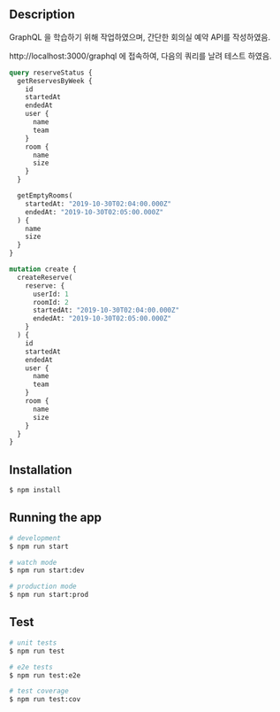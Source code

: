 ## Description

GraphQL 을 학습하기 위해 작업하였으며, 간단한 회의실 예약 API를 작성하였음.

http://localhost:3000/graphql 에 접속하여, 다음의 쿼리를 날려 테스트 하였음.

```graphql
query reserveStatus {
  getReservesByWeek {
    id
    startedAt
    endedAt
    user {
      name
      team
    }
    room {
      name
      size
    }
  }

  getEmptyRooms(
    startedAt: "2019-10-30T02:04:00.000Z"
    endedAt: "2019-10-30T02:05:00.000Z"
  ) {
    name
    size
  }
}

mutation create {
  createReserve(
    reserve: {
      userId: 1
      roomId: 2
      startedAt: "2019-10-30T02:04:00.000Z"
      endedAt: "2019-10-30T02:05:00.000Z"
    }
  ) {
    id
    startedAt
    endedAt
    user {
      name
      team
    }
    room {
      name
      size
    }
  }
}
```

## Installation

```bash
$ npm install
```

## Running the app

```bash
# development
$ npm run start

# watch mode
$ npm run start:dev

# production mode
$ npm run start:prod
```

## Test

```bash
# unit tests
$ npm run test

# e2e tests
$ npm run test:e2e

# test coverage
$ npm run test:cov
```
